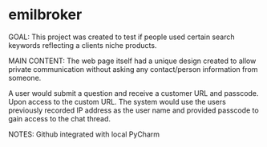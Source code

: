 # emilbroker
GOAL:
This project was created to test if people used certain search keywords reflecting a clients niche products.

MAIN CONTENT:
The web page itself had a unique design created to allow private communication without asking any contact/person information from someone.

A user would submit a question and receive a customer URL and passcode.
Upon access to the custom URL. The system would use the users previously recorded IP address as the user name and provided passcode to gain access to the chat thread.

NOTES:
Github integrated with local PyCharm 
